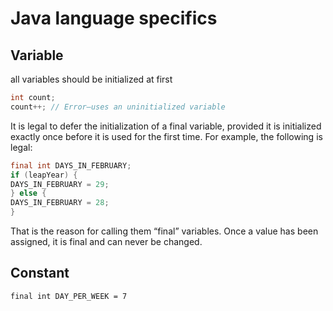 # Java language specifics

## Variable
all variables should be initialized at first 
```java
int count;
count++; // Error—uses an uninitialized variable
```

It is legal to defer the initialization of a final variable, provided it is initialized
exactly once before it is used for the first time. For example, the following
is legal:
```java
final int DAYS_IN_FEBRUARY;
if (leapYear) {
DAYS_IN_FEBRUARY = 29;
} else {
DAYS_IN_FEBRUARY = 28;
}
```

That is the reason for calling them “final” variables. Once a value has been
assigned, it is final and can never be changed.

## Constant

`final int DAY_PER_WEEK = 7`
